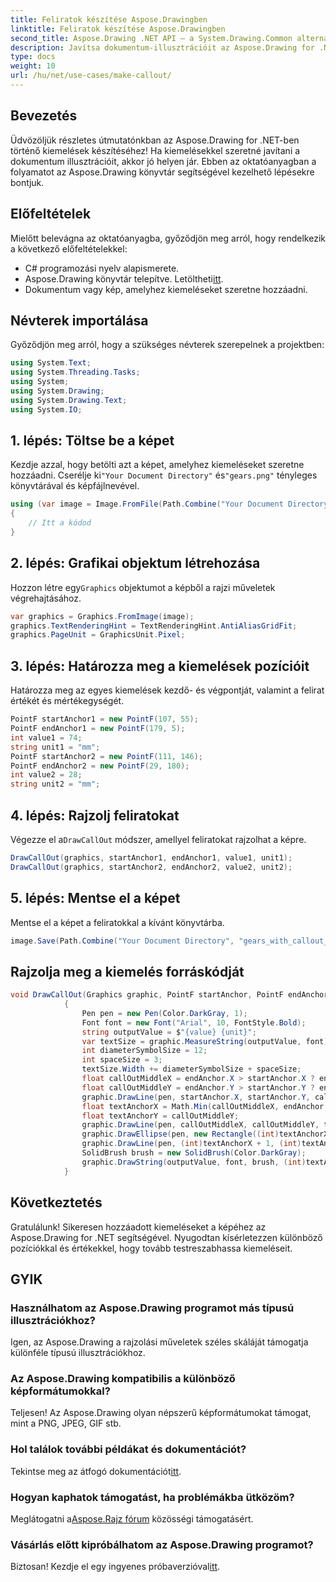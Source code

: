 ```yaml
---
title: Feliratok készítése Aspose.Drawingben
linktitle: Feliratok készítése Aspose.Drawingben
second_title: Aspose.Drawing .NET API – a System.Drawing.Common alternatívája
description: Javítsa dokumentum-illusztrációit az Aspose.Drawing for .NET segítségével! Ismerje meg lépésről lépésre, hogyan adhat hozzá feliratokat a tisztább és informatívabb látvány érdekében.
type: docs
weight: 10
url: /hu/net/use-cases/make-callout/
---
```

## Bevezetés
Üdvözöljük részletes útmutatónkban az Aspose.Drawing for .NET-ben történő kiemelések készítéséhez! Ha kiemelésekkel szeretné javítani a dokumentum illusztrációit, akkor jó helyen jár. Ebben az oktatóanyagban a folyamatot az Aspose.Drawing könyvtár segítségével kezelhető lépésekre bontjuk.
## Előfeltételek
Mielőtt belevágna az oktatóanyagba, győződjön meg arról, hogy rendelkezik a következő előfeltételekkel:
- C# programozási nyelv alapismerete.
-  Aspose.Drawing könyvtár telepítve. Letöltheti[itt](https://releases.aspose.com/drawing/net/).
- Dokumentum vagy kép, amelyhez kiemeléseket szeretne hozzáadni.
## Névterek importálása
Győződjön meg arról, hogy a szükséges névterek szerepelnek a projektben:
```csharp
using System.Text;
using System.Threading.Tasks;
using System;
using System.Drawing;
using System.Drawing.Text;
using System.IO;
```
## 1. lépés: Töltse be a képet
 Kezdje azzal, hogy betölti azt a képet, amelyhez kiemeléseket szeretne hozzáadni. Cserélje ki`"Your Document Directory"` és`"gears.png"` tényleges könyvtárával és képfájlnevével.
```csharp
using (var image = Image.FromFile(Path.Combine("Your Document Directory", "gears.png")))
{
    // Itt a kódod
}
```
## 2. lépés: Grafikai objektum létrehozása
 Hozzon létre egy`Graphics` objektumot a képből a rajzi műveletek végrehajtásához.
```csharp
var graphics = Graphics.FromImage(image);
graphics.TextRenderingHint = TextRenderingHint.AntiAliasGridFit;
graphics.PageUnit = GraphicsUnit.Pixel;
```
## 3. lépés: Határozza meg a kiemelések pozícióit
Határozza meg az egyes kiemelések kezdő- és végpontját, valamint a felirat értékét és mértékegységét.
```csharp
PointF startAnchor1 = new PointF(107, 55);
PointF endAnchor1 = new PointF(179, 5);
int value1 = 74;
string unit1 = "mm";
PointF startAnchor2 = new PointF(111, 146);
PointF endAnchor2 = new PointF(29, 180);
int value2 = 28;
string unit2 = "mm";
```
## 4. lépés: Rajzolj feliratokat
 Végezze el a`DrawCallOut` módszer, amellyel feliratokat rajzolhat a képre.
```csharp
DrawCallOut(graphics, startAnchor1, endAnchor1, value1, unit1);
DrawCallOut(graphics, startAnchor2, endAnchor2, value2, unit2);
```
## 5. lépés: Mentse el a képet
Mentse el a képet a feliratokkal a kívánt könyvtárba.
```csharp
image.Save(Path.Combine("Your Document Directory", "gears_with_callout_out.png"));
```
## Rajzolja meg a kiemelés forráskódját
```csharp
void DrawCallOut(Graphics graphic, PointF startAnchor, PointF endAnchor, int value, string unit)
            {
                Pen pen = new Pen(Color.DarkGray, 1);
                Font font = new Font("Arial", 10, FontStyle.Bold);
                string outputValue = $"{value} {unit}";
                var textSize = graphic.MeasureString(outputValue, font);
                int diameterSymbolSize = 12;
                int spaceSize = 3;
                textSize.Width += diameterSymbolSize + spaceSize;
                float callOutMiddleX = endAnchor.X > startAnchor.X ? endAnchor.X - textSize.Width : endAnchor.X + textSize.Width;
                float callOutMiddleY = endAnchor.Y > startAnchor.Y ? endAnchor.Y - textSize.Height : endAnchor.Y + textSize.Height;
                graphic.DrawLine(pen, startAnchor.X, startAnchor.Y, callOutMiddleX, callOutMiddleY);
                float textAnchorX = Math.Min(callOutMiddleX, endAnchor.X);
                float textAnchorY = callOutMiddleY;
                graphic.DrawLine(pen, callOutMiddleX, callOutMiddleY, textAnchorX == callOutMiddleX ? textAnchorX + textSize.Width : textAnchorX, callOutMiddleY);
                graphic.DrawEllipse(pen, new Rectangle((int)textAnchorX + spaceSize, (int)(textAnchorY - textSize.Height) + spaceSize, 10, 10));
                graphic.DrawLine(pen, (int)textAnchorX + 1, (int)textAnchorY - 1, (int)textAnchorX + diameterSymbolSize + 2, (int)textAnchorY - diameterSymbolSize - 2);
                SolidBrush brush = new SolidBrush(Color.DarkGray);
                graphic.DrawString(outputValue, font, brush, (int)textAnchorX + diameterSymbolSize + spaceSize, (int)(textAnchorY - textSize.Height));
            }
```
## Következtetés

Gratulálunk! Sikeresen hozzáadott kiemeléseket a képéhez az Aspose.Drawing for .NET segítségével. Nyugodtan kísérletezzen különböző pozíciókkal és értékekkel, hogy tovább testreszabhassa kiemeléseit.

## GYIK

### Használhatom az Aspose.Drawing programot más típusú illusztrációkhoz?

Igen, az Aspose.Drawing a rajzolási műveletek széles skáláját támogatja különféle típusú illusztrációkhoz.

### Az Aspose.Drawing kompatibilis a különböző képformátumokkal?

Teljesen! Az Aspose.Drawing olyan népszerű képformátumokat támogat, mint a PNG, JPEG, GIF stb.

### Hol találok további példákat és dokumentációt?

 Tekintse meg az átfogó dokumentációt[itt](https://reference.aspose.com/drawing/net/).

### Hogyan kaphatok támogatást, ha problémákba ütközöm?

 Meglátogatni a[Aspose.Rajz fórum](https://forum.aspose.com/c/diagram/17) közösségi támogatásért.

### Vásárlás előtt kipróbálhatom az Aspose.Drawing programot?

 Biztosan! Kezdje el egy ingyenes próbaverzióval[itt](https://releases.aspose.com/).